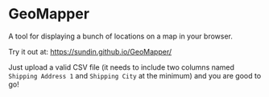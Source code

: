 # GeoMapper

A tool for displaying a bunch of locations on a map in your browser.

Try it out at: https://sundin.github.io/GeoMapper/

Just upload a valid CSV file (it needs to include two columns named `Shipping Address 1` and `Shipping City` at the minimum) and you are good to go!
